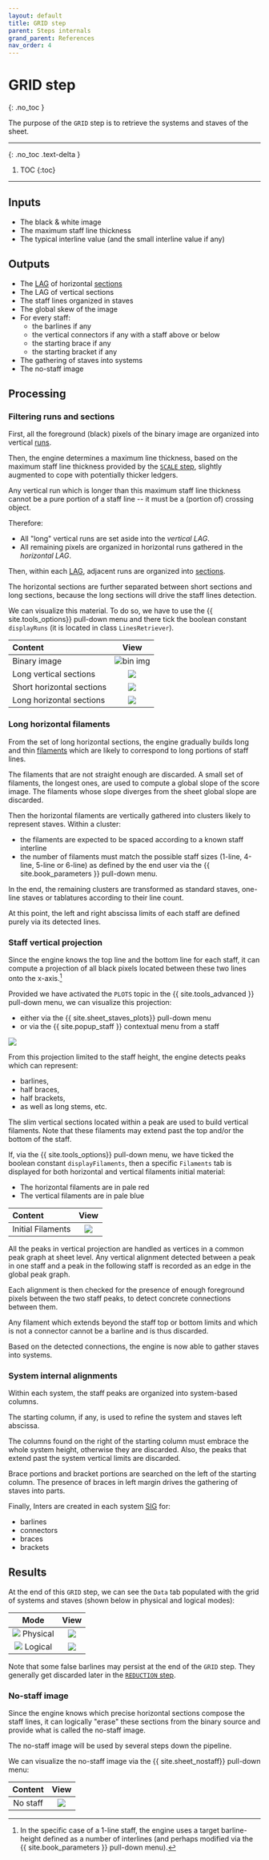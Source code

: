 ```yaml
---
layout: default
title: GRID step
parent: Steps internals
grand_parent: References
nav_order: 4
---
```

# GRID step
{: .no_toc }

The purpose of the ``GRID`` step is to retrieve the systems and staves of the sheet.

---
{: .no_toc .text-delta }
1. TOC
{:toc}
---

## Inputs

- The black & white image
- The maximum staff line thickness
- The typical interline value (and the small interline value if any)

## Outputs

- The [LAG](../main/run_section.md#lag) of horizontal [sections](../main/run_section.md#section)
- The LAG of vertical sections
- The staff lines organized in staves
- The global skew of the image
- For every staff:
    - the barlines if any
    - the vertical connectors if any with a staff above or below
    - the starting brace if any
    - the starting bracket if any
- The gathering of staves into systems
- The no-staff image

## Processing

### Filtering runs and sections

First, all the foreground (black) pixels of the binary image are organized into vertical
[runs](../main/run_section.md#run).

Then, the engine determines a maximum line thickness, based on the maximum staff line thickness
provided by the [``SCALE`` step](./scale.md#outputs),
slightly augmented to cope with potentially thicker ledgers.

Any vertical run which is longer than this maximum staff line thickness cannot be a
pure portion of a staff line -- it must be a (portion of) crossing object.

Therefore:
- All "long" vertical runs are set aside into the _vertical LAG_.
- All remaining pixels are organized in horizontal runs gathered in the _horizontal LAG_.

Then, within each [LAG](../main/run_section.md#lag), adjacent runs are organized into
[sections](../main/run_section.md#section).

The horizontal sections are further separated between short sections and long sections,
because the long sections will drive the staff lines detection.

We can visualize this material.
To do so, we have to use the {{ site.tools_options}} pull-down menu and there
tick the boolean constant ``displayRuns`` (it is located in class ``LinesRetriever``).

| Content                   | View  |
| :---                      | :---: |
| Binary image              | ![bin img](/audiveris/_pages/assets/images/chula_binary.png) |
| Long vertical sections    | ![](../assets/images/chula_long_vert.png) |
| Short horizontal sections | ![](../assets/images/chula_short_hori.png) |
| Long horizontal sections  | ![](../assets/images/chula_long_hori.png) |

### Long horizontal filaments

From the set of long horizontal sections, the engine gradually builds long and thin
[filaments](../main/run_section.md#filament)
which are likely to correspond to long portions of staff lines.

The filaments that are not straight enough are discarded.
A small set of filaments, the longest ones, are used to compute a global slope of the score image.
The filaments whose slope diverges from the sheet global slope are discarded.

Then the horizontal filaments are vertically gathered into clusters likely to represent staves.
Within a cluster:
- the filaments are expected to be spaced according to a known staff interline
- the number of filaments must match the possible staff sizes (1-line, 4-line, 5-line or 6-line) as
defined by the end user via the {{ site.book_parameters }} pull-down menu.

In the end, the remaining clusters are transformed as standard staves, one-line staves or tablatures
according to their line count.

At this point, the left and right abscissa limits of each staff are defined purely
via its detected lines.

### Staff vertical projection

Since the engine knows the top line and the bottom line for each staff, it can compute a projection 
of all black pixels located between these two lines onto the x-axis.[^one_line_projection]

Provided we have activated the ``PLOTS`` topic in the {{ site.tools_advanced }} pull-down menu,
we can visualize this projection:
- either via the {{ site.sheet_staves_plots}} pull-down menu
- or via the {{ site.popup_staff }} contextual menu from a staff

![](../assets/images/chula_staff_plot.png)

From this projection limited to the staff height, the engine detects peaks which can represent:
- barlines,
- half braces,
- half brackets,
- as well as long stems, etc.

The slim vertical sections located within a peak are used to build vertical filaments.
Note that these filaments may extend past the top and/or the bottom of the staff.

If, via the {{ site.tools_options}} pull-down menu, we have ticked the boolean constant
``displayFilaments``, then a specific ``Filaments`` tab is displayed
for both horizontal and vertical filaments initial material:
- The horizontal filaments are in pale red
- The vertical filaments are in pale blue

| Content   | View  |
| :---      | :---: |
| Initial Filaments | ![](../assets/images/chula_filaments.png) |

All the peaks in vertical projection are handled as vertices in a common peak graph at sheet level.
Any vertical alignment detected between a peak in one staff and a peak in the following staff is
recorded as an edge in the global peak graph.

Each alignment is then checked for the presence of enough foreground pixels between
the two staff peaks, to detect concrete connections between them.

Any filament which extends beyond the staff top or bottom limits and which is not a connector
cannot be a barline and is thus discarded.

Based on the detected connections, the engine is now able to gather staves into systems.

### System internal alignments

Within each system, the staff peaks are organized into system-based columns.

The starting column, if any, is used to refine the system and staves left abscissa.

The columns found on the right of the starting column must embrace the whole system height,
otherwise they are discarded.
Also, the peaks that extend past the system vertical limits are discarded.

Brace portions and bracket portions are searched on the left of the starting column.
The presence of braces in left margin drives the gathering of staves into parts.

Finally, Inters are created in each system [SIG](../main/sig.md#sig) for:
- barlines
- connectors
- braces
- brackets

## Results

At the end of this ``GRID`` step,  we can see the ``Data`` tab
populated with the grid of systems and staves (shown below in physical and logical modes):

| Mode      | View  |
| :---:     | :---: |
| ![](../assets/images/ModePhysical.png) Physical | ![](../assets/images/chula_data.png) |
| ![](../assets/images/ModeLogical.png) Logical   | ![](../assets/images/chula_data_output.png) |

Note that some false barlines may persist at the end of the ``GRID`` step.
They generally get discarded later in the [``REDUCTION`` step](./reduction.md).

### No-staff image

Since the engine knows which precise horizontal sections compose the staff lines,
it can logically "erase" these sections from the binary source and provide
what is called the no-staff image.

The no-staff image will be used by several steps down the pipeline.

We can visualize the no-staff image via the {{ site.sheet_nostaff}} pull-down menu:

| Content  | View  |
| :---:    | :---: |
| No staff | ![](../assets/images/chula_nostaff.png) |


[^one_line_projection]: In the specific case of a 1-line staff, the engine uses a target barline-height defined as a number of interlines (and perhaps modified via the {{ site.book_parameters }} pull-down menu).
